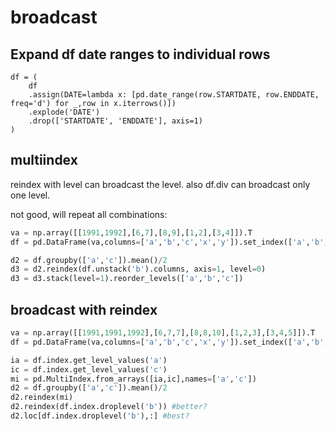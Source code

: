 # broadcast

## Expand df date ranges to individual rows
```
df = (
    df
    .assign(DATE=lambda x: [pd.date_range(row.STARTDATE, row.ENDDATE, freq='d') for _,row in x.iterrows()])
    .explode('DATE')
    .drop(['STARTDATE', 'ENDDATE'], axis=1)
)
```

## multiindex

reindex with level can broadcast the level. also df.div can broadcast only one level.

not good, will repeat all combinations:
```python
va = np.array([[1991,1992],[6,7],[8,9],[1,2],[3,4]]).T
df = pd.DataFrame(va,columns=['a','b','c','x','y']).set_index(['a','b','c'])

d2 = df.groupby(['a','c']).mean()/2
d3 = d2.reindex(df.unstack('b').columns, axis=1, level=0)
d3 = d3.stack(level=1).reorder_levels(['a','b','c'])
```

## broadcast with reindex
```python
va = np.array([[1991,1991,1992],[6,7,7],[8,8,10],[1,2,3],[3,4,5]]).T
df = pd.DataFrame(va,columns=['a','b','c','x','y']).set_index(['a','b','c'])

ia = df.index.get_level_values('a')
ic = df.index.get_level_values('c')
mi = pd.MultiIndex.from_arrays([ia,ic],names=['a','c'])
d2 = df.groupby(['a','c']).mean()/2
d2.reindex(mi)
d2.reindex(df.index.droplevel('b')) #better?
d2.loc[df.index.droplevel('b'),:] #best?
```


  
